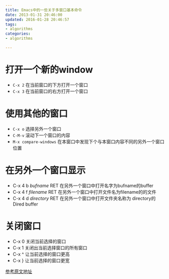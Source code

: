 ```yaml
---
title: Emacs中的一些关于多窗口基本命令
date: 2013-01-31 20:46:00
updated: 2016-01-28 20:46:57
tags: 
- algorithms
categories: 
- algorithms

---
```

# 打开一个新的window
* `C-x 2`
在当前窗口的下方打开一个窗口
* `C-x 3`
在当前窗口的右方打开一个窗口


<!--more-->


# 使用其他的窗口
* `C-x o`
选择另外一个窗口
* `C-M-v`
滚动下一个窗口的内容
* `M-x compare-windows`
在本窗口中发现下个与本窗口内容不同的另外一个窗口位置

# 在另外一个窗口显示
* C-x 4 b *bufname* RET
在另外一个窗口中打开名字为bufname的buffer
* C-x 4 f *filename* RET
在另外一个窗口中打开文件名为filename的的文件
* C-x 4 d *directory* RET
在另外一个窗口中打开文件夹名称为 directory的Dired buffer

# 关闭窗口
* C-x 0
关闭当前选择的窗口
* C-x 1
关闭出当前选择窗口的所有窗口
* C-x ^
让当前选择的窗口更高
* C-x }
让当前选择的窗口更宽

[参考原文地址][]

[参考原文地址]: https://www.cs.utah.edu/dept/old/texinfo/emacs18/emacs_21.html